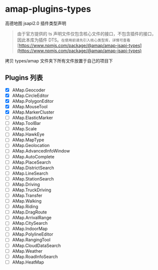 # amap-plugins-types

高德地图 jsapi2.0 插件类型声明

> 由于官方提供的 ts 声明文件仅包含核心文件的接口，不包含插件的接口，因此本库为插件 DTS。`在使用前请先引入核心类型库，详情可查看`[https://www.npmjs.com/package/@amap/amap-jsapi-types](https://www.npmjs.com/package/@amap/amap-jsapi-types)

拷贝 types/amap 文件夹下所有文件放置于自己的项目下

## Plugins 列表

- [x] AMap.Geocoder
- [x] AMap.CircleEditor
- [x] AMap.PolygonEditor
- [x] AMap.MouseTool
- [x] AMap.MarkerCluster
- [ ] AMap.ElasticMarker
- [ ] AMap.ToolBar
- [ ] AMap.Scale
- [ ] AMap.HawkEye
- [ ] AMap.MapType
- [ ] AMap.Geolocation
- [ ] AMap.AdvancedInfoWindow
- [ ] AMap.AutoComplete
- [ ] AMap.PlaceSearch
- [ ] AMap.DistrictSearch
- [ ] AMap.LineSearch
- [ ] AMap.StationSearch
- [ ] AMap.Driving
- [ ] AMap.TruckDriving
- [ ] AMap.Transfer
- [ ] AMap.Walking
- [ ] AMap.Riding
- [ ] AMap.DragRoute
- [ ] AMap.ArrivalRange
- [ ] AMap.CitySearch
- [ ] AMap.IndoorMap
- [ ] AMap.PolylineEditor
- [ ] AMap.RangingTool
- [ ] AMap.CloudDataSearch
- [ ] AMap.Weather
- [ ] AMap.RoadInfoSearch
- [ ] AMap.HeatMap
